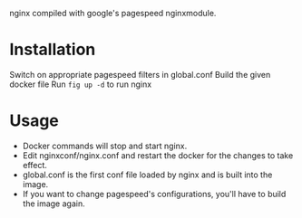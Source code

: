 nginx compiled with google's pagespeed nginxmodule.

Installation
============
Switch on appropriate pagespeed filters in global.conf
Build the given docker file
Run ``fig up -d`` to run nginx

Usage
=====
- Docker commands will stop and start nginx. 
- Edit nginxconf/nginx.conf and restart the docker for the changes to take effect.
- global.conf is the first conf file loaded by nginx and is built into the image. 
- If you want to change pagespeed's configurations, you'll have to build the image again.

